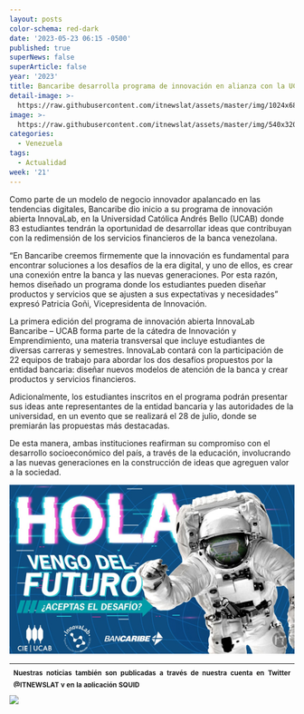 ```yaml
---
layout: posts
color-schema: red-dark
date: '2023-05-23 06:15 -0500'
published: true
superNews: false
superArticle: false
year: '2023'
title: Bancaribe desarrolla programa de innovación en alianza con la UCAB
detail-image: >-
  https://raw.githubusercontent.com/itnewslat/assets/master/img/1024x680/desafio-bancaribe-g.jpg
image: >-
  https://raw.githubusercontent.com/itnewslat/assets/master/img/540x320/desafio-bancaribe-p.jpg
categories:
  - Venezuela
tags:
  - Actualidad
week: '21'
---
```

Como parte de un modelo de negocio innovador apalancado en las tendencias digitales, Bancaribe dio inicio a su programa de innovación abierta InnovaLab, en la Universidad Católica Andrés Bello (UCAB) donde 83 estudiantes tendrán la oportunidad de desarrollar ideas que contribuyan con la redimensión de los servicios financieros de la banca venezolana.

“En Bancaribe creemos firmemente que la innovación es fundamental para encontrar soluciones a los desafíos de la era digital, y uno de ellos, es crear una conexión entre la banca y las nuevas generaciones. Por esta razón, hemos diseñado un programa donde los estudiantes pueden diseñar productos y servicios que se ajusten a sus expectativas y necesidades” expresó Patricia Goñi, Vicepresidenta de Innovación.

La primera edición del programa de innovación abierta InnovaLab Bancaribe – UCAB forma parte de la cátedra de Innovación y Emprendimiento, una materia transversal que incluye estudiantes de diversas carreras y semestres. InnovaLab contará con la participación de 22 equipos de trabajo para abordar los dos desafíos propuestos por la entidad bancaria: diseñar nuevos modelos de atención de la banca y crear productos y servicios financieros.

Adicionalmente, los estudiantes inscritos en el programa podrán presentar sus ideas ante representantes de la entidad bancaria y las autoridades de la universidad, en un evento que se realizará el 28 de julio, donde se premiarán las propuestas más destacadas.

De esta manera, ambas instituciones reafirman su compromiso con el desarrollo socioeconómico del país, a través de la educación, involucrando a las nuevas generaciones en la construcción de ideas que agreguen valor a la sociedad.

![](https://raw.githubusercontent.com/itnewslat/assets/master/img/540x320/desafio-bancaribe-p.jpg)

<table style="height: 42px;" width="569">
<tbody>
<tr>
<td style="text-align: justify;"><sub><strong>Nuestras noticias también son publicadas a través de nuestra cuenta en Twitter <a href="https://twitter.com/itnewslat?lang=es">@ITNEWSLAT</a> y en la aplicación <a href="https://squidapp.co/en/">SQUID</a></strong></sub></td>
</tr>
</tbody>
</table>
<img src="https://tracker.metricool.com/c3po.jpg?hash=56f88a41e39ab42c063cc51676587a04"/>